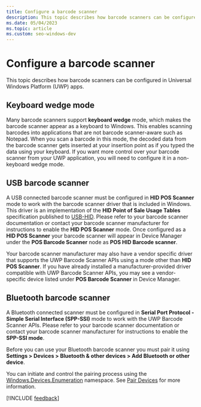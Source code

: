 ```yaml
---
title: Configure a barcode scanner
description: This topic describes how barcode scanners can be configured in Universal Windows Platform (UWP) apps.
ms.date: 05/04/2023
ms.topic: article
ms.custom: seo-windows-dev
---
```


# Configure a barcode scanner

This topic describes how barcode scanners can be configured in Universal Windows Platform (UWP) apps.

## Keyboard wedge mode

Many barcode scanners support **keyboard wedge** mode, which makes the barcode scanner appear as a keyboard to Windows. This enables scanning barcodes into applications that are not barcode scanner-aware such as Notepad. When you scan a barcode in this mode, the decoded data from the barcode scanner gets inserted at your insertion point as if you typed the data using your keyboard. If you want more control over your barcode scanner from your UWP application, you will need to configure it in a non-keyboard wedge mode.

## USB barcode scanner

A USB connected barcode scanner must be configured in **HID POS Scanner** mode to work with the barcode scanner driver that is included in Windows. This driver is an implementation of the **HID Point of Sale Usage Tables** specification published to [USB-HID](https://www.usb.org/hid). Please refer to your barcode scanner documentation or contact your barcode scanner manufacturer for instructions to enable the **HID POS Scanner** mode. Once configured as a **HID POS Scanner** your barcode scanner will appear in Device Manager under the **POS Barcode Scanner** node as **POS HID Barcode scanner**.

Your barcode scanner manufacturer may also have a vendor specific driver that supports the UWP Barcode Scanner APIs using a mode other than **HID POS Scanner**. If you have already installed a manufacturer-provided driver compatible with UWP Barcode Scanner APIs, you may see a vendor-specific device listed under **POS Barcode Scanner** in Device Manager.

## Bluetooth barcode scanner

A Bluetooth connected scanner must be configured in **Serial Port Protocol - Simple Serial Interface (SPP-SSI)** mode to work with the UWP Barcode Scanner APIs. Please refer to your barcode scanner documentation or contact your barcode scanner manufacturer for instructions to enable the **SPP-SSI mode**.

Before you can use your Bluetooth barcode scanner you must pair it using **Settings > Devices > Bluetooth & other devices > Add Bluetooth or other device**.

You can initiate and control the pairing process using the [Windows.Devices.Enumeration](/uwp/api/windows.devices.enumeration) namespace. See [Pair Devices](./pair-devices.md) for more information.

[!INCLUDE [feedback](./includes/pos-feedback.md)]
